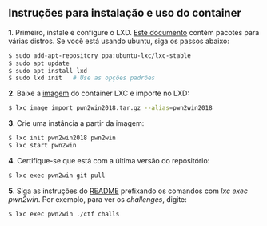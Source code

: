 ## Instruções para instalação e uso do container

**1**. Primeiro, instale e configure o LXD. [Este documento](https://linuxcontainers.org/lxd/getting-started-cli/#getting-the-packages) contém pacotes para várias distros. Se você está usando ubuntu, siga os passos abaixo:

```bash
$ sudo add-apt-repository ppa:ubuntu-lxc/lxc-stable
$ sudo apt update
$ sudo apt install lxd
$ sudo lxd init   # Use as opções padrões
```  

**2**. Baixe a [imagem](https://static.pwn2win.party/pwn2win2018.tar.gz) do container LXC e importe no LXD:

```bash
$ lxc image import pwn2win2018.tar.gz --alias=pwn2win2018
```

**3**. Crie uma instância a partir da imagem:

```bash
$ lxc init pwn2win2018 pwn2win
$ lxc start pwn2win
```
**4**. Certifique-se que está com a última versão do repositório:

```bash
$ lxc exec pwn2win git pull
```

**5**. Siga as instruções do [README](https://github.com/pwn2winctf/2018/blob/master/README.pt.md) prefixando os comandos com *lxc exec pwn2win*. Por exemplo, para ver os *challenges*, digite:
```bash
$ lxc exec pwn2win ./ctf challs
```
